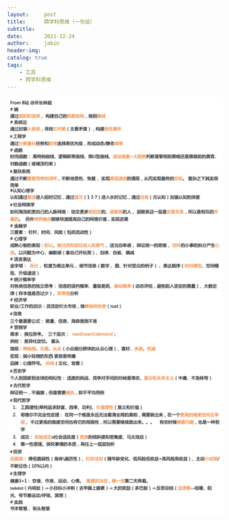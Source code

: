 ```yaml
---
layout:     post
title:      跨学科思维（一句话） 
subtitle:   
date:       2021-12-24
author:     jabin
header-img: 
catalog: true
tags:
    - 工具
    - 跨学科思维
---
```


![img.png](/img/cross-the-world.png)